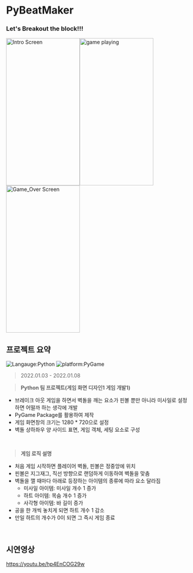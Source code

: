 # PyBeatMaker
### Let's Breakout the block!!!
<img src="start.png" alt="Intro Screen" width="200px" height="400px"><img src="playing.png" alt="game playing" width="200px" height="400px"><img src="game_over.png" alt="Game_Over Screen" width="200px" height="400px">

## 프로젝트 요약
![Langauge:Python](https://img.shields.io/badge/Language-Python-purple) ![platform:PyGame](https://img.shields.io/badge/Platform-PyGame-pink)
> 2022.01.03 - 2022.01.08 
 
> **Python 팀 프로젝트(게임 화면 디자인1 게임 개발1)**
* 브레이크 아웃 게임을 하면서 벽돌을 깨는 요소가 핀볼 뿐만 아니라 미사일로 설정하면 어떨까 하는 생각에 개발
* PyGame Package를 활용하여 제작
* 게임 화면창의 크기는 1280 * 720으로 설정
* 벽돌 상하좌우 양 사이드 표면, 게임 객체, 세팅 요소로 구성
<br>

> **게임 로직 설명**
* 처음 게임 시작하면 플레이어 벽돌, 핀볼은 정중앙에 위치
* 핀볼은 지그재그, 직선 방향으로 랜덤하게 이동하여 벽돌을 맞춤
* 벽돌을 깰 때마다 아래로 등장하는 아이템의 종류에 따라 요소 달라짐
  * 미사일 아이템: 미사일 개수 1 증가
  * 하트 아이템: 목숨 개수 1 증가
  * 사각형 아이템: 바 길이 증가
* 공을 한 개씩 놓치게 되면 하트 개수 1 감소
* 만일 하트의 개수가 0이 되면 그 즉시 게임 종료
<br>

## 시연영상
https://youtu.be/hp4EnCOG29w

